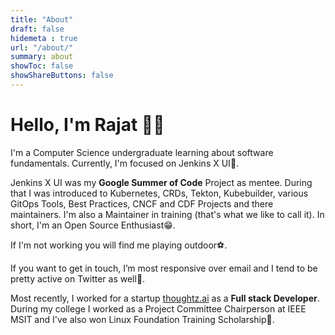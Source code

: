 ```yaml
---
title: "About"
draft: false
hidemeta : true
url: "/about/"
summary: about
showToc: false
showShareButtons: false
---
```


# Hello, I'm Rajat 👋🏼

I'm a Computer Science undergraduate learning about software fundamentals.
Currently, I'm focused on Jenkins X UI🎯.

Jenkins X UI was my **Google Summer of Code** Project as mentee. 
During that I was introduced to Kubernetes, CRDs, Tekton, Kubebuilder, various GitOps Tools, Best Practices, CNCF and CDF Projects and there maintainers.
I'm also a Maintainer in training (that's what we like to call it).
In short, I'm an Open Source Enthusiast😁.

If I'm not working you will find me playing outdoor⚽.

If you want to get in touch, I’m most responsive over email and I tend to be pretty active on Twitter as well💬.

Most recently, I worked for a startup [thoughtz.ai]([thoughtz.ai]) as a **Full stack Developer**. 
During my college I worked as a Project Committee Chairperson at IEEE MSIT and I've also won Linux Foundation Training Scholarship🚀.
